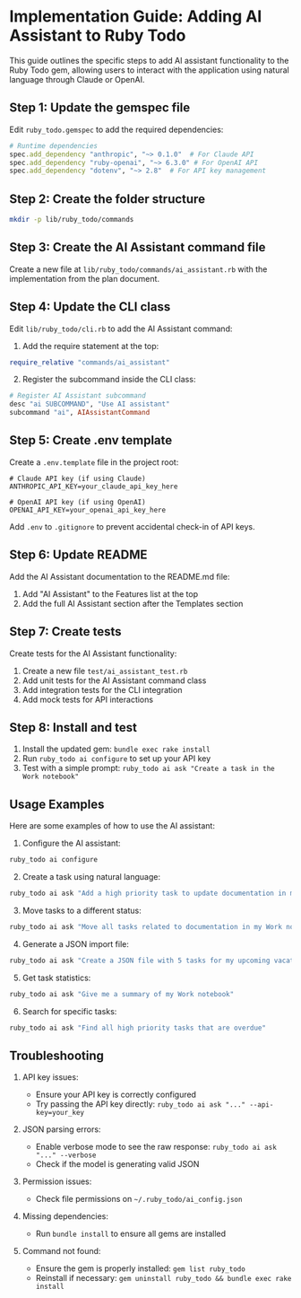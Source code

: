 # Implementation Guide: Adding AI Assistant to Ruby Todo

This guide outlines the specific steps to add AI assistant functionality to the Ruby Todo gem, allowing users to interact with the application using natural language through Claude or OpenAI.

## Step 1: Update the gemspec file

Edit `ruby_todo.gemspec` to add the required dependencies:

```ruby
# Runtime dependencies
spec.add_dependency "anthropic", "~> 0.1.0"  # For Claude API
spec.add_dependency "ruby-openai", "~> 6.3.0" # For OpenAI API
spec.add_dependency "dotenv", "~> 2.8"  # For API key management
```

## Step 2: Create the folder structure

```bash
mkdir -p lib/ruby_todo/commands
```

## Step 3: Create the AI Assistant command file

Create a new file at `lib/ruby_todo/commands/ai_assistant.rb` with the implementation from the plan document.

## Step 4: Update the CLI class

Edit `lib/ruby_todo/cli.rb` to add the AI Assistant command:

1. Add the require statement at the top:
```ruby
require_relative "commands/ai_assistant"
```

2. Register the subcommand inside the CLI class:
```ruby
# Register AI Assistant subcommand
desc "ai SUBCOMMAND", "Use AI assistant"
subcommand "ai", AIAssistantCommand
```

## Step 5: Create .env template

Create a `.env.template` file in the project root:

```
# Claude API key (if using Claude)
ANTHROPIC_API_KEY=your_claude_api_key_here

# OpenAI API key (if using OpenAI)
OPENAI_API_KEY=your_openai_api_key_here
```

Add `.env` to `.gitignore` to prevent accidental check-in of API keys.

## Step 6: Update README

Add the AI Assistant documentation to the README.md file:

1. Add "AI Assistant" to the Features list at the top
2. Add the full AI Assistant section after the Templates section

## Step 7: Create tests

Create tests for the AI Assistant functionality:

1. Create a new file `test/ai_assistant_test.rb`
2. Add unit tests for the AI Assistant command class
3. Add integration tests for the CLI integration
4. Add mock tests for API interactions

## Step 8: Install and test

1. Install the updated gem: `bundle exec rake install`
2. Run `ruby_todo ai configure` to set up your API key
3. Test with a simple prompt: `ruby_todo ai ask "Create a task in the Work notebook"`

## Usage Examples

Here are some examples of how to use the AI assistant:

1. Configure the AI assistant:
```bash
ruby_todo ai configure
```

2. Create a task using natural language:
```bash
ruby_todo ai ask "Add a high priority task to update documentation in my Work notebook due next Friday"
```

3. Move tasks to a different status:
```bash
ruby_todo ai ask "Move all tasks related to documentation in my Work notebook to in_progress"
```

4. Generate a JSON import file:
```bash
ruby_todo ai ask "Create a JSON file with 5 tasks for my upcoming vacation planning"
```

5. Get task statistics:
```bash
ruby_todo ai ask "Give me a summary of my Work notebook"
```

6. Search for specific tasks:
```bash
ruby_todo ai ask "Find all high priority tasks that are overdue"
```

## Troubleshooting

1. API key issues:
   - Ensure your API key is correctly configured
   - Try passing the API key directly: `ruby_todo ai ask "..." --api-key=your_key`

2. JSON parsing errors:
   - Enable verbose mode to see the raw response: `ruby_todo ai ask "..." --verbose`
   - Check if the model is generating valid JSON

3. Permission issues:
   - Check file permissions on `~/.ruby_todo/ai_config.json`

4. Missing dependencies:
   - Run `bundle install` to ensure all gems are installed

5. Command not found:
   - Ensure the gem is properly installed: `gem list ruby_todo`
   - Reinstall if necessary: `gem uninstall ruby_todo && bundle exec rake install` 